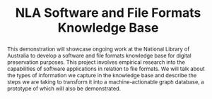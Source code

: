 ---
abstract: This demonstration will showcase ongoing work at the National Library of
  Australia to develop a software and file formats knowledge base for digital preservation
  purposes. This project involves empirical research into the capabilities of software
  applications in relation to file formats. We will talk about the types of information
  we capture in the knowledge base and describe the steps we are taking to transform
  it into a machine-actionable graph database, a prototype of which will also be demonstrated.
creators:
- Pearson, Mark
- Kay, Gareth
date: null
document_url: https://services.phaidra.univie.ac.at/api/object/o:378722/download
grand_parent: iPRES
institutions: []
keywords:
- software
- file format
- knowledge base
- graph database
landing_page_url: https://phaidra.univie.ac.at/o:378722
language: eng
layout: publication
license: CC BY-NC-SA 3.0 AT
notes_url: null
parent: iPRES 2014
presentation_url: null
publication_type: demonstration
size: 185151
source_name: iPRES
title: NLA Software and File Formats Knowledge Base
year: 2014
---